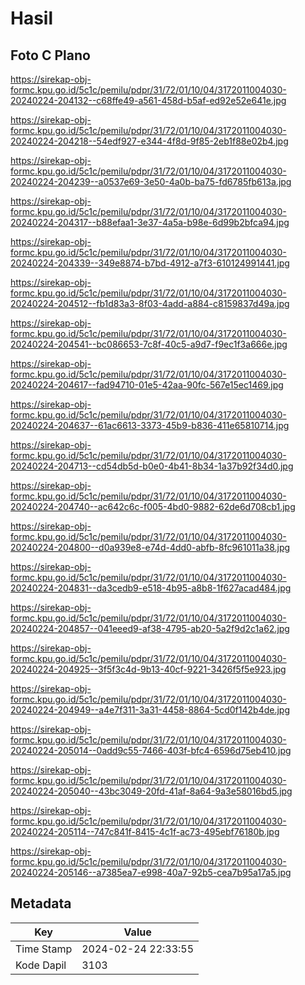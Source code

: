 # Hasil

## Foto C Plano

https://sirekap-obj-formc.kpu.go.id/5c1c/pemilu/pdpr/31/72/01/10/04/3172011004030-20240224-204132--c68ffe49-a561-458d-b5af-ed92e52e641e.jpg

https://sirekap-obj-formc.kpu.go.id/5c1c/pemilu/pdpr/31/72/01/10/04/3172011004030-20240224-204218--54edf927-e344-4f8d-9f85-2eb1f88e02b4.jpg

https://sirekap-obj-formc.kpu.go.id/5c1c/pemilu/pdpr/31/72/01/10/04/3172011004030-20240224-204239--a0537e69-3e50-4a0b-ba75-fd6785fb613a.jpg

https://sirekap-obj-formc.kpu.go.id/5c1c/pemilu/pdpr/31/72/01/10/04/3172011004030-20240224-204317--b88efaa1-3e37-4a5a-b98e-6d99b2bfca94.jpg

https://sirekap-obj-formc.kpu.go.id/5c1c/pemilu/pdpr/31/72/01/10/04/3172011004030-20240224-204339--349e8874-b7bd-4912-a7f3-610124991441.jpg

https://sirekap-obj-formc.kpu.go.id/5c1c/pemilu/pdpr/31/72/01/10/04/3172011004030-20240224-204512--fb1d83a3-8f03-4add-a884-c8159837d49a.jpg

https://sirekap-obj-formc.kpu.go.id/5c1c/pemilu/pdpr/31/72/01/10/04/3172011004030-20240224-204541--bc086653-7c8f-40c5-a9d7-f9ec1f3a666e.jpg

https://sirekap-obj-formc.kpu.go.id/5c1c/pemilu/pdpr/31/72/01/10/04/3172011004030-20240224-204617--fad94710-01e5-42aa-90fc-567e15ec1469.jpg

https://sirekap-obj-formc.kpu.go.id/5c1c/pemilu/pdpr/31/72/01/10/04/3172011004030-20240224-204637--61ac6613-3373-45b9-b836-411e65810714.jpg

https://sirekap-obj-formc.kpu.go.id/5c1c/pemilu/pdpr/31/72/01/10/04/3172011004030-20240224-204713--cd54db5d-b0e0-4b41-8b34-1a37b92f34d0.jpg

https://sirekap-obj-formc.kpu.go.id/5c1c/pemilu/pdpr/31/72/01/10/04/3172011004030-20240224-204740--ac642c6c-f005-4bd0-9882-62de6d708cb1.jpg

https://sirekap-obj-formc.kpu.go.id/5c1c/pemilu/pdpr/31/72/01/10/04/3172011004030-20240224-204800--d0a939e8-e74d-4dd0-abfb-8fc961011a38.jpg

https://sirekap-obj-formc.kpu.go.id/5c1c/pemilu/pdpr/31/72/01/10/04/3172011004030-20240224-204831--da3cedb9-e518-4b95-a8b8-1f627acad484.jpg

https://sirekap-obj-formc.kpu.go.id/5c1c/pemilu/pdpr/31/72/01/10/04/3172011004030-20240224-204857--041eeed9-af38-4795-ab20-5a2f9d2c1a62.jpg

https://sirekap-obj-formc.kpu.go.id/5c1c/pemilu/pdpr/31/72/01/10/04/3172011004030-20240224-204925--3f5f3c4d-9b13-40cf-9221-3426f5f5e923.jpg

https://sirekap-obj-formc.kpu.go.id/5c1c/pemilu/pdpr/31/72/01/10/04/3172011004030-20240224-204949--a4e7f311-3a31-4458-8864-5cd0f142b4de.jpg

https://sirekap-obj-formc.kpu.go.id/5c1c/pemilu/pdpr/31/72/01/10/04/3172011004030-20240224-205014--0add9c55-7466-403f-bfc4-6596d75eb410.jpg

https://sirekap-obj-formc.kpu.go.id/5c1c/pemilu/pdpr/31/72/01/10/04/3172011004030-20240224-205040--43bc3049-20fd-41af-8a64-9a3e58016bd5.jpg

https://sirekap-obj-formc.kpu.go.id/5c1c/pemilu/pdpr/31/72/01/10/04/3172011004030-20240224-205114--747c841f-8415-4c1f-ac73-495ebf76180b.jpg

https://sirekap-obj-formc.kpu.go.id/5c1c/pemilu/pdpr/31/72/01/10/04/3172011004030-20240224-205146--a7385ea7-e998-40a7-92b5-cea7b95a17a5.jpg


## Metadata

| Key        | Value               |
| ---------- | ------------------- |
| Time Stamp | 2024-02-24 22:33:55 |
| Kode Dapil | 3103                |



